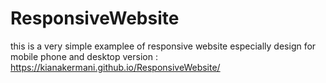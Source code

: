 # ResponsiveWebsite
this is a very simple examplee of responsive website especially design for mobile phone and desktop version :
https://kianakermani.github.io/ResponsiveWebsite/
